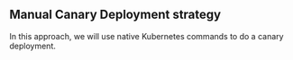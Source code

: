 ## Manual Canary Deployment strategy

In this approach, we will use native Kubernetes commands to do a canary deployment.